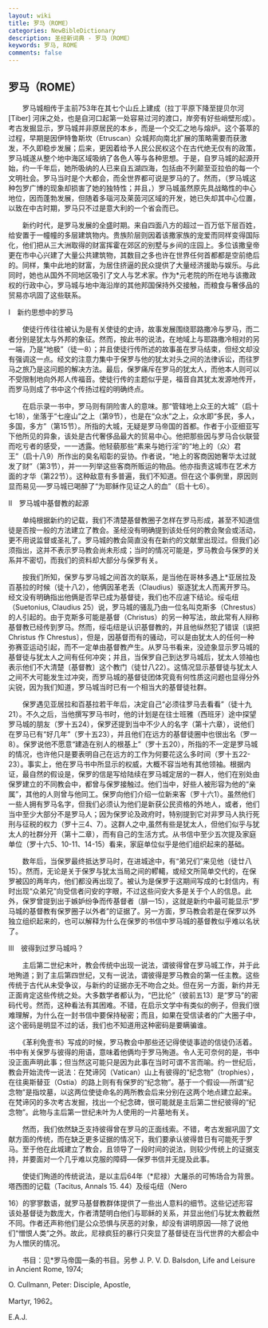 ```yaml
---
layout: wiki
title: 罗马（ROME）
categories: NewBibleDictionary
description: 圣经新词典 - 罗马（ROME）
keywords: 罗马, ROME
comments: false
---
```


## 罗马（ROME）

　　罗马城相传于主前753年在其七个山丘上建成（拉丁平原下降至提贝尔河 [Tiber] 河床之处，也是自河口起第一处容易过河的渡口，岸旁有好些峭壁形成）。考古发掘显示，罗马城并非原居民的本乡，而是一个交汇之地与熔炉。这个荟萃的过程，早期是因伊特鲁斯坎（Etruscan）众城邦向南北扩展的策略需要而获激发，不久即稳步发展；后来，更因着给予人民公民权这个在古代绝无仅有的政策，罗马城遂从整个地中海区域吸纳了各色人等与各种思想。于是，自罗马城的起源开始，约一千年后，她所吸纳的人已来自五湖四海，包括由不列颠至亚拉伯的每一个文明社会。罗马当时是个大都会，而全世界都可说是罗马的了。然而，（罗马城这种包罗广博的现象却损害了她的独特性；并且，）罗马城虽然原先具战略性的中心地位，因而蓬勃发展，但随着多瑙河及莱茵河区域的开发，她已失却其中心位置，以致在中古时期，罗马只不过是意大利的一个省会而已。

　　新约时代，是罗马发展的全盛时期。来自四面八方的超过一百万低下层百姓，给安置于一幢幢的多层建筑物内。贵族阶层则因着该撒家族的宠爱而同样变得国际化，他们把从三大洲取得的财富挥霍在郊区的别墅与乡间的庄园上。多位该撒皇帝更在市中心兴建了大量公共建筑物，其数目之多也许在世界任何首都都是空前绝后的。同样，集中此地的财富，为居住挤逼的民众提供了大量经济援助与娱乐。与此同时，她也从国外不同地区吸引了文人与艺术家。作为*元老院的所在地与该撒政权的行政中心，罗马城与地中海沿岸的其他邦国保持外交接触，而粮食与奢侈品的贸易亦巩固了这些联系。

Ⅰ　新约思想中的罗马

　　使徒行传往往被认为是有关使徒的史诗，故事发展围绕耶路撒冷与罗马，而二者分别是犹太与外邦的象征。然而，按此书的说法，在地域上与耶路撒冷相对的另一端，乃是“地极”（徒一8）；并且使徒行传所述的故事虽在罗马结束，但经文却没有强调这一点。经文的注意力集中于保罗与他的犹太对头之间的法律诉讼，而往罗马之旅乃是这问题的解决方法。最后，保罗痛斥在罗马的犹太人，而他本人则可以不受限制地向外邦人传福音。使徒行传的主题似乎是，福音自其犹太发源地传开，而罗马则成了书中这个传扬过程的明确终点。

　　在启示录一书中，罗马则有阴险害人的意味。那“管辖地上众王的大城”（启十七18），坐落于“七座山”之上（第9节），也是在“众水”之上，众水即“多民，多人，多国，多方”（第15节）。所指的大城，无疑是罗马帝国的首都。作者于小亚细亚写下他所见的异象，该处是古代奢侈品最大的贸易中心。他把那些因与罗马合伙联营而吃亏者的感受，一一透露。他轻藐那些“素来与她行淫”的“地上的（众）君王”（启十八9）所作出的臭名昭彰的妥协。作者说，“地上的客商因她奢华太过就发了财”（第3节），并一一列举这些客商所贩运的物品。他亦指责这城市在艺术方面的才华（第22节）。这种敌意有多普遍，我们不知道。但在这个事例里，原因则显而易见──罗马城已喝醉了“为耶稣作见证之人的血”（启十七6）。

Ⅱ　罗马城中基督教的起源

　　单纯根据新约的记载，我们不清楚基督教圈子怎样在罗马形成，甚至不知道信徒是否按一般的方法建立了教会。圣经没有明确提到该处任何的教会聚会或活动，更不用说监督或圣礼了。罗马城的教会简直没有在新约的文献里出现过。但我们必须指出，这并不表示罗马教会尚未形成；当时的情况可能是，罗马教会与保罗的关系并不密切，而我们的资料却大部分与保罗有关。

　　按我们所知，保罗与罗马城之间首次的联系，是当他在哥林多遇上*亚居拉及百基拉的时候（徒十八2），他俩因革老丢（Claudius）驱逐犹太人而离开罗马。经文没有明确指出他俩是否早已成为基督徒，我们也不应遽下结论。绥屯纽（Suetonius, Claudius 25）说，罗马城的骚乱乃由一位名叫克斯多（Chrestus）的人引起的。由于克斯多可能是基督（Christus）的另一种写法，故此常有人辩称基督教已经传到罗马。然而，绥屯纽是认识基督教的，并且他纵然犯了错误〔误把 Christus 作 Chrestus〕，但是，因基督而有的骚动，可以是由犹太人的任何一种弥赛亚运动引起，而不一定单由基督教产生。从罗马书看来，没迹象显示罗马城的基督徒与犹太人之间有任何冲突；并且，当保罗自己到达罗马城后，犹太人领袖也表示他们不大清楚〔基督教〕这个教门（徒廿八22）。这情况显示基督徒与犹太人之间不大可能发生过冲突，而罗马城的基督徒团体究竟有何性质这问题也显得分外尖锐，因为我们知道，罗马城当时已有一个相当大的基督徒社群。

　　保罗遇见亚居拉和百基拉若干年后，决定自己“必须往罗马去看看”（徒十九21）。不久之后，当他撰写罗马书时，他的计划是在往士班雅（西班牙）途中探望罗马城的朋友（罗十五24），保罗还提到当中不少人的名字（第十六章），说他们在罗马已有“好几年”（罗十五23），并且他们在远方的基督徒圈中也很出名（罗一8）。保罗说他不愿意“建造在别人的根基上”（罗十五20），所指的不一定是罗马城的情况，也许他只是要表明自己在远方的工作为何要花这么多时间（罗十五22-23）。事实上，他在罗马书中所显示的权威，大概不容当地有其他领袖。根据内证，最自然的假设是，保罗的信是写给陆续在罗马城定居的一群人，他们在别处由保罗建立的不同教会中，都曾与保罗接触过。他们当中，好些人被形容为他的“亲属”，其他的人则曾与他同工。保罗向他们介绍一位新来客（罗十六1）。虽然他们一些人拥有罗马名字，但我们必须认为他们是新获公民资格的外地人，或者，他们当中至少大部分不是罗马人；因为保罗论及政府时，特别提到它对非罗马人执行死刑与征税的权力（罗十三4、7）。这群人之中,虽然有些是犹太人，但他们似乎与犹太人的社群分开（第十二章），而有自己的生活方式。从书信中至少五次提及家庭单位（罗十六5、10-11、14-15）看来，家庭单位似乎是他们组织起来的基础。

　　数年后，当保罗最终抵达罗马时，在进城途中，有“弟兄们”来见他（徒廿八15）。然而，无论是关于保罗与犹太当局之间的轇轕，或经文所简单交代的，在保罗被囚的两年内，他们都没再出现了。被认为是保罗于这期间写成的七封信内，有时出现“众弟兄”向受信者问安的字眼，不过这些问安大多是关于个人的信息。此外，保罗曾提到出于嫉妒纷争而传基督者（腓一15），这就是新约中最可能显示“罗马城的基督教有保罗圈子以外者”的证据了。另一方面，罗马教会若是在保罗以外独立组织起来的，也可以解释为什么在保罗的书信中罗马城的基督教似乎难以名状了。

Ⅲ　彼得到过罗马城吗？

　　主后第二世纪末叶，教会传统中出现一说法，谓彼得曾在罗马城工作，并于此地殉道；到了主后第四世纪，又有一说法，谓彼得是罗马教会的第一任主教。这些传统于古代从未受争议，与新约的证据亦无不吻合之处。但在另一方面，新约并无正面肯定这些传统之处。大多数学者都认为，“巴比伦”（彼前五13）是“罗马”的密码代号。然而，这种看法有其困难。不错，在启示文学中有类似的例子，但我们很难理解，为什么在一封书信中要保持秘密；而且，如果在受信读者的广大圈子中，这个密码是明显不过的话，我们也不知道用这种密码是要瞒骗谁。

　　《革利免壹书》写成的时候，罗马教会中那些还记得使徒事迹的信徒仍活着。书中有关保罗与彼得的用语，意味着他俩均于罗马殉道。令人无可奈何的是，书中没正面声明此事；但当然这可能只是因为此事在当时可谓不言而喻。约一世纪后，教会开始流传一说法：在梵谛冈（Vatican）山上有彼得的“纪念物”（trophies），在往奥斯替亚（Ostia）的路上则有有保罗的“纪念物”。基于一个假设──所谓“纪念物”是指坟墓，以这两位使徒命名的两所教会后来分别在这两个地点建立起来。在梵谛冈的多次考古发掘，找出一个纪念碑，很可能就是主后第二世纪彼得的“纪念物”。此物与主后第一世纪未叶为人使用的一片墓地有关。

　　然而，我们依然缺乏支持彼得曾在罗马的正面线索。不错，考古发掘巩固了文献方面的传统，而在缺乏更多证据的情况下，我们要承认彼得昔日有可能死于罗马。至于他在此城建立了教会，且领导了一段时间的说法，则较少传统上的证据支持，并要面对一个几乎难以克服的障碍──保罗书信并无提及此事。

　　使徒们殉道的传统说法，是以主后64年（*尼禄）大屠杀的可怖场合为背景。塔西图的记载（Tacitus, Annals 15. 44）及绥屯纽（Nero

16）的寥寥数语，就罗马基督教群体提供了一些出人意料的细节。这些记述形容该处基督徒为数庞大，作者清楚明白他们与耶稣的关系，并显出他们与犹太教截然不同。作者还声称他们是公众恐惧与厌恶的对象，却没有讲明原因──除了说他们“憎恨人类”之外。故此，尼禄疯狂的暴行只突显了基督徒在当代世界的大都会中为人憎厌的情况。

　　书目：见*罗马帝国一条的书目。另参 J. P. V. D. Balsdon, Life and Leisure in Ancient Rome, 1974;

O. Cullmann, Peter: Disciple, Apostle,

Martyr, 1962。

E.A.J.







